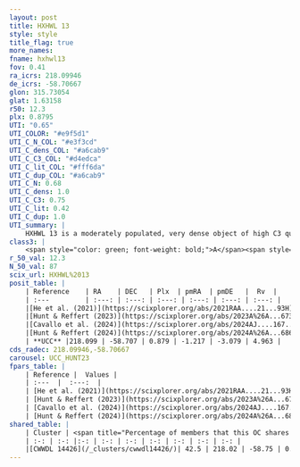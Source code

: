 ```yaml
---
layout: post
title: HXHWL 13
style: style
title_flag: true
more_names: 
fname: hxhwl13
fov: 0.41
ra_icrs: 218.09946
de_icrs: -58.70667
glon: 315.73054
glat: 1.63158
r50: 12.3
plx: 0.8795
UTI: "0.65"
UTI_COLOR: "#e9f5d1"
UTI_C_N_COL: "#e3f3cd"
UTI_C_dens_COL: "#a6cab9"
UTI_C_C3_COL: "#d4edca"
UTI_C_lit_COL: "#fff6da"
UTI_C_dup_COL: "#a6cab9"
UTI_C_N: 0.68
UTI_C_dens: 1.0
UTI_C_C3: 0.75
UTI_C_lit: 0.42
UTI_C_dup: 1.0
UTI_summary: |
    HXHWL 13 is a moderately populated, very dense object of high C3 quality. It is poorly studied in the literature. This object shares a moderate percentage of members with a later reported entry.
class3: |
    <span style="color: green; font-weight: bold;">A</span><span style="color: #FFC300; font-weight: bold;">B</span>
r_50_val: 12.3
N_50_val: 87
scix_url: HXHWL%2013
posit_table: |
    | Reference    | RA    | DEC   | Plx  | pmRA  | pmDE   |  Rv  |
    | :---         | :---: | :---: | :---: | :---: | :---: | :---: |
    |[He et al. (2021)](https://scixplorer.org/abs/2021RAA....21...93H) | 217.995 | -58.731 | 0.87 | -1.2 | -3.11 | -- |
    |[Hunt & Reffert (2023)](https://scixplorer.org/abs/2023A%26A...673A.114H) | 217.999 | -58.737 | 0.873 | -1.203 | -3.076 | -4.459 |
    |[Cavallo et al. (2024)](https://scixplorer.org/abs/2024AJ....167...12C) | 218.356 | -58.657 | 0.874 | -- | -- | -- |
    |[Hunt & Reffert (2024)](https://scixplorer.org/abs/2024A%26A...686A..42H) | 217.999 | -58.737 | 0.873 | -1.203 | -3.076 | -4.459 |
    | **UCC** |218.099 | -58.707 | 0.879 | -1.217 | -3.079 | 4.963 | 
cds_radec: 218.09946,-58.70667
carousel: UCC_HUNT23
fpars_table: |
    | Reference |  Values |
    | :---  |  :---:  |
    | [He et al. (2021)](https://scixplorer.org/abs/2021RAA....21...93H) | `AG=1.1, m-M=10.3, logAge=7.54, Z=0.017` |
    | [Hunt & Reffert (2023)](https://scixplorer.org/abs/2023A%26A...673A.114H) | `AV50=0.81, diffAV50=0.58, MOD50=10.168, logAge50=8.08` |
    | [Cavallo et al. (2024)](https://scixplorer.org/abs/2024AJ....167...12C) | `AV50=0.99, dMod50=10.06, logAge50=8.2, [Fe/H]50=-0.08` |
    | [Hunt & Reffert (2024)](https://scixplorer.org/abs/2024A%26A...686A..42H) | `MassJ=204.133` |
shared_table: |
    | Cluster | <span title="Percentage of members that this OC shares with the ones listed">%</span>   | RA   | DEC   | Plx   | pmRA  | pmDE  | Rv | UTI |
    | :-: | :-: |:-: | :-: | :-: | :-: | :-: | :-: | :-: |
    |[CWWDL 14426](/_clusters/cwwdl14426/)| 42.5 | 218.02 | -58.75 | 0.88 | -1.22 | -3.04 | 8.44 |0.0 |
---
```

